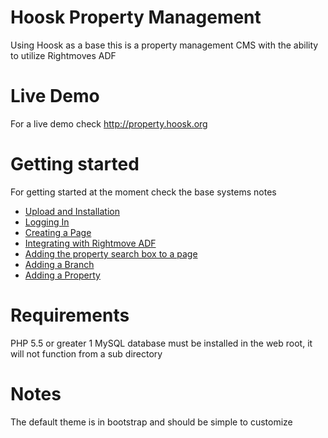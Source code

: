 # Hoosk Property Management
Using Hoosk as a base this is a property management CMS with the ability to utilize Rightmoves ADF

# Live Demo
For a live demo check http://property.hoosk.org

# Getting started
For getting started at the moment check the base systems notes
- [Upload and Installation](https://github.com/havok89/Hoosk/wiki/Upload-and-Installation)
- [Logging In](https://github.com/havok89/Hoosk/wiki/Logging-In)
- [Creating a Page](https://github.com/havok89/Hoosk/wiki/Creating-a-Page)
- [Integrating with Rightmove ADF](https://github.com/havok89/HooskPropertyManagement/wiki/Rightmove-ADF-Integration)
- [Adding the property search box to a page](https://github.com/havok89/HooskPropertyManagement/wiki/Property-Search-Box)
- [Adding a Branch](https://github.com/havok89/HooskPropertyManagement/wiki/Adding-a-branch)
- [Adding a Property](https://github.com/havok89/HooskPropertyManagement/wiki/Adding-a-Property)

# Requirements
PHP 5.5 or greater
1 MySQL database
must be installed in the web root, it will not function from a sub directory

# Notes
The default theme is in bootstrap and should be simple to customize
